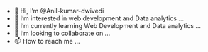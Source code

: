 - 👋 Hi, I’m @Anil-kumar-dwivedi
- 👀 I’m interested in web development and Data analytics ...
- 🌱 I’m currently learning Web Development and Data analytics ...
- 💞️ I’m looking to collaborate on ...
- 📫 How to reach me ...

<!---
Anil-kumar-dwivedi/Anil-kumar-dwivedi is a ✨ special ✨ repository because its `README.md` (this file) appears on your GitHub profile.
You can click the Preview link to take a look at your changes.
--->
